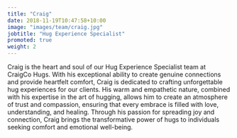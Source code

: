```yaml
---
title: "Craig"
date: 2018-11-19T10:47:58+10:00
image: "images/team/craig.jpg"
jobtitle: "Hug Experience Specialist"
promoted: true
weight: 2
---
```


Craig is the heart and soul of our Hug Experience Specialist team at CraigCo Hugs. With his exceptional ability to create genuine connections and provide heartfelt comfort, Craig is dedicated to crafting unforgettable hug experiences for our clients. His warm and empathetic nature, combined with his expertise in the art of hugging, allows him to create an atmosphere of trust and compassion, ensuring that every embrace is filled with love, understanding, and healing. Through his passion for spreading joy and connection, Craig brings the transformative power of hugs to individuals seeking comfort and emotional well-being.
